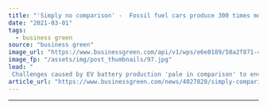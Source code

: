 ```yaml
---
title: "'Simply no comparison' -  Fossil fuel cars produce 300 times more waste than EVs, study finds"
date: "2021-03-01"
tags: 
  - business green
source: "business green"
image_url: "https://www.businessgreen.com/api/v1/wps/e6e0189/58a2f871-48bc-4d44-a43a-7869e1eb77c5/7/JPG-Medium-Polestar-1-MP-Chengdu-001-1-185x114.jpg"
image_fp: "/assets/img/post_thumbnails/97.jpg"
lead: "
 Challenges caused by EV battery production 'pale in comparison' to environmental toll of fossil fuel vehicles, Transport & Environment study finds ..."
article_url: "https://www.businessgreen.com/news/4027828/simply-comparison-fossil-fuel-cars-produce-300-times-waste-evs-study"
---
```


---
